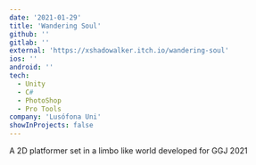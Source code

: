 ```yaml
---
date: '2021-01-29'
title: 'Wandering Soul'
github: ''
gitlab: ''
external: 'https://xshadowalker.itch.io/wandering-soul'
ios: ''
android: ''
tech:
  - Unity
  - C#
  - PhotoShop
  - Pro Tools
company: 'Lusófona Uni'
showInProjects: false
---
```


A 2D platformer set in a limbo like world developed for GGJ 2021
